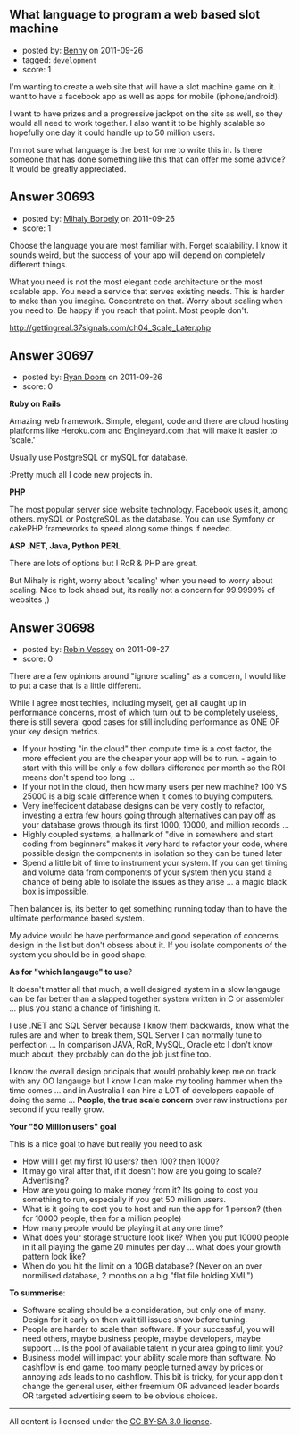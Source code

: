 ## What language to program a web based slot machine

- posted by: [Benny](https://stackexchange.com/users/-1/13536-benny) on 2011-09-26
- tagged: `development`
- score: 1

I'm wanting to create a web site that will have a slot machine game on it. I want to have a facebook app as well as apps for mobile (iphone/android). 

I want to have prizes and a progressive jackpot on the site as well, so they would all need to work together. I also want it to be highly scalable so hopefully one day it could handle up to 50 million users.

I'm not sure what language is the best for me to write this in. Is there someone that has done something like this that can offer me some advice? It would be greatly appreciated.



## Answer 30693

- posted by: [Mihaly Borbely](https://stackexchange.com/users/-1/13257-mihaly-borbely) on 2011-09-26
- score: 1

Choose the language you are most familiar with. Forget scalability. I know it sounds weird, but the success of your app will depend on completely different things.

What you need is not the most elegant code architecture or the most scalable app. You need a service that serves existing needs. This is harder to make than you imagine. Concentrate on that. Worry about scaling when you need to. Be happy if you reach that point. Most people don't.

http://gettingreal.37signals.com/ch04_Scale_Later.php


## Answer 30697

- posted by: [Ryan Doom](https://stackexchange.com/users/-1/5655-ryan-doom) on 2011-09-26
- score: 0

**Ruby on Rails**

Amazing web framework. Simple, elegant, code and there are cloud hosting platforms like Heroku.com and Engineyard.com that will make it easier to 'scale.'

Usually use PostgreSQL or mySQL for database.

:Pretty much all I code new projects in.

**PHP**

The most popular server side website technology. Facebook uses it, among others. mySQL or PostgreSQL as the database. You can use Symfony or cakePHP frameworks to speed along some things if needed.

**ASP .NET, Java, Python PERL**

There are lots of options but I RoR & PHP are great.

But Mihaly is right, worry about 'scaling' when you need to worry about scaling. Nice to look ahead but, its really not a concern for 99.9999% of websites ;)


## Answer 30698

- posted by: [Robin Vessey](https://stackexchange.com/users/-1/984-robin-vessey) on 2011-09-27
- score: 0

There are a few opinions around "ignore scaling" as a concern, I would like to put a case that is a little different.

While I agree most techies, including myself, get all caught up in performance concerns, most of which turn out to be completely useless, there is still several good cases for still including performance as ONE OF your key design metrics.

- If your hosting "in the cloud" then compute time is a cost factor, the more effecient you are the cheaper your app will be to run. -  again to start with this will be only a few dollars difference per month so the ROI means don't spend too long ... 
- If your not in the cloud, then how many users per new machine? 100 VS 25000 is a big scale difference when it comes to buying computers.
- Very ineffecicent database designs can be very costly to refactor, investing a extra few hours going through alternatives can pay off as your database grows through its first 1000, 10000, and million records ... 
- Highly coupled systems, a hallmark of "dive in somewhere and start coding from beginners" makes it very hard to refactor your code, where possible design the components in isolation so they can be tuned later  
- Spend a little bit of time to instrument your system. If you can get timing and volume data from components of your system then you stand a chance of being able to isolate the issues as they arise ... a magic black box is impossible.

Then balancer is, its better to get something running today than to have the ultimate performance based system. 

My advice would be have performance and good seperation of concerns design in the list but don't obsess about it. If you isolate components of the system you should be in good shape.

**As for "which langauge" to use**? 

It doesn't matter all that much, a well designed system in a slow langauge can be far better than a slapped together system written in C or assembler ... plus you stand a chance of finishing it.

I use .NET and SQL Server because I know them backwards, know what the rules are and when to break them, SQL Server I can normally tune to perfection ... In comparison JAVA, RoR, MySQL, Oracle etc I don't know much about, they probably can do the job just fine too. 

I know the overall design pricipals that would probably keep me on track with any OO langauge but I know I can make my tooling hammer when the time comes ... and in Australia I can hire a LOT of developers capable of doing the same ... **People, the true scale concern** over raw instructions per second if you really grow.

**Your "50 Million users" goal**

This is a nice goal to have but really you need to ask

 - How will I get my first 10 users? then 100? then 1000? 
 - It may go viral after that, if it doesn't how are you going to scale? Advertising?
 - How are you going to make money from it? Its going to cost you something to run, especially if you get 50 million users.
 - What is it going to cost you to host and run the app for 1 person? (then for 10000 people, then for a million people)
 - How many people would be playing it at any one time? 
 - What does your storage structure look like? When you put 10000 people in it all playing the game 20 minutes per day ... what does your growth pattern look like? 
 - When do you hit the limit on a 10GB database? (Never on an over normilised database, 2 months on a big "flat file holding XML")

**To summerise**:

- Software scaling should be a consideration, but only one of many. Design for it early on then wait till issues show before tuning.
- People are harder to scale than software. If your successful, you will need others, maybe business people, maybe developers, maybe support ... Is the pool of available talent in your area going to limit you?
- Business model will impact your ability scale more than software. No cashflow is end game, too many people turned away by prices or annoying ads leads to no cashflow. This bit is tricky, for your app don't change the general user, either freemium OR advanced leader boards OR targeted advertising seem to be obvious choices.




---

All content is licensed under the [CC BY-SA 3.0 license](https://creativecommons.org/licenses/by-sa/3.0/).
